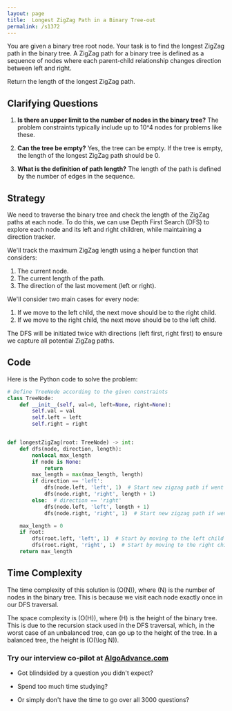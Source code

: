 ```yaml
---
layout: page
title:  Longest ZigZag Path in a Binary Tree-out
permalink: /s1372
---
```

You are given a binary tree root node. Your task is to find the longest ZigZag path in the binary tree. A ZigZag path for a binary tree is defined as a sequence of nodes where each parent-child relationship changes direction between left and right.

Return the length of the longest ZigZag path.

## Clarifying Questions
1. **Is there an upper limit to the number of nodes in the binary tree?**
   The problem constraints typically include up to 10^4 nodes for problems like these.

2. **Can the tree be empty?**
   Yes, the tree can be empty. If the tree is empty, the length of the longest ZigZag path should be 0.

3. **What is the definition of path length?**
   The length of the path is defined by the number of edges in the sequence.

## Strategy
We need to traverse the binary tree and check the length of the ZigZag paths at each node. To do this, we can use Depth First Search (DFS) to explore each node and its left and right children, while maintaining a direction tracker.

We'll track the maximum ZigZag length using a helper function that considers:
1. The current node.
2. The current length of the path.
3. The direction of the last movement (left or right).

We'll consider two main cases for every node:
1. If we move to the left child, the next move should be to the right child.
2. If we move to the right child, the next move should be to the left child.

The DFS will be initiated twice with directions (left first, right first) to ensure we capture all potential ZigZag paths.

## Code
Here is the Python code to solve the problem:

```python
# Define TreeNode according to the given constraints
class TreeNode:
    def __init__(self, val=0, left=None, right=None):
        self.val = val
        self.left = left
        self.right = right


def longestZigZag(root: TreeNode) -> int:
    def dfs(node, direction, length):
        nonlocal max_length
        if node is None:
            return
        max_length = max(max_length, length)
        if direction == 'left':
            dfs(node.left, 'left', 1)  # Start new zigzag path if went to the same direction
            dfs(node.right, 'right', length + 1)
        else:  # direction == 'right'
            dfs(node.left, 'left', length + 1)
            dfs(node.right, 'right', 1)  # Start new zigzag path if went to the same direction

    max_length = 0
    if root:
        dfs(root.left, 'left', 1)  # Start by moving to the left child
        dfs(root.right, 'right', 1)  # Start by moving to the right child
    return max_length
```

## Time Complexity
The time complexity of this solution is \(O(N)\), where \(N\) is the number of nodes in the binary tree. This is because we visit each node exactly once in our DFS traversal.

The space complexity is \(O(H)\), where \(H\) is the height of the binary tree. This is due to the recursion stack used in the DFS traversal, which, in the worst case of an unbalanced tree, can go up to the height of the tree. In a balanced tree, the height is \(O(\log N)\).


### Try our interview co-pilot at [AlgoAdvance.com](https://algoAdvance.com)

- Got blindsided by a question you didn't expect?

- Spend too much time studying?

- Or simply don't have the time to go over all 3000 questions?

